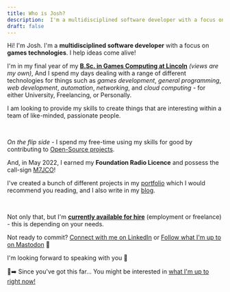 ```yaml
---
title: Who is Josh?
description:  I'm a multidisciplined software developer with a focus on games technologies. I help ideas come alive!
draft: false
---
```


<div id="about">

<!-- 
    If you're wondering, Yes! this is a placeholder image
    I want to get a nice picture of me working at my desk xD

<picture>
<source srcset="/images/joshua.webp" type="image/webp">
<source srcset="/images/joshua.jpg" type="image/jpeg"> 
<img aria-hidden="true"
    class="profile"
    src="/images/joshua.jpg"
    alt="Profile Picture of Joshua"
    >
</picture>
-->

Hi! I'm Josh. I'm a **multidisciplined software developer** with a focus on **games technologies**. I help ideas come alive!

I'm in my final year of my [**B.Sc. in Games Computing at Lincoln**](https://www.lincoln.ac.uk/course/cgpcmpub/) *(views are my own)*, And I spend my days dealing with a range of different technologies for things such as *games development*, *general programming*, *web development*, *automation*, *networking*, and *cloud computing* - for either University, Freelancing, or Personally.

I am looking to provide my skills to create things that are interesting within a team of like-minded, passionate people.

<br/>

*On the flip side* - I spend my free-time using my skills for good by contributing to [Open-Source projects](https://github.com/cooperj).

And, in May 2022, I earned my **Foundation Radio Licence** and possess the call-sign [M7JCO](https://www.qrz.com/db/m7jco)!

I've created a bunch of different projects in my [portfolio](/portfolio) which I would recommend you reading, and I also write in my [blog](/blog).

<br/>

Not only that, but I'm [**currently available for hire**](/freelance) (employment or freelance) - this is depending on your needs.

Not ready to commit? [Connect with me on LinkedIn](https://linkedin.com/in/joshcdev) or [Follow what I'm up to on Mastodon](https://mastodon.gamedev.place/@joshc) <span aria-hidden="true">🐘</span>

I'm looking forward to speaking with you <span aria-hidden="true">👋</span>

<div id="comment-box">

<span aria-hidden="true">🧐➡️</span> Since you've got this far... You might be interested in [what I'm up to right now!](/now)

</div>
</div>